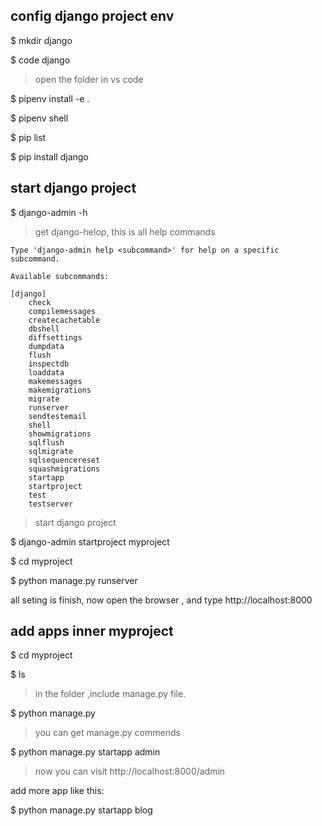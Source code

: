 
## config  django project env


$ mkdir django

$ code django

> open the folder in vs code

$ pipenv install -e .

$ pipenv shell

$ pip list

$ pip install django
  
## start django project



$ django-admin -h
> get django-helop, this is all help commands

```
Type 'django-admin help <subcommand>' for help on a specific subcommand.

Available subcommands:

[django]
    check
    compilemessages
    createcachetable
    dbshell
    diffsettings
    dumpdata
    flush
    inspectdb
    loaddata
    makemessages
    makemigrations
    migrate
    runserver
    sendtestemail
    shell
    showmigrations
    sqlflush
    sqlmigrate
    sqlsequencereset
    squashmigrations
    startapp
    startproject
    test
    testserver
```

> start django project

$ django-admin startproject myproject

$ cd myproject

$ python manage.py runserver

all seting is finish, now open the browser , and type http://localhost:8000


## add apps inner myproject 

$ cd myproject

$ ls

> in the folder ,include manage.py file. 

$ python manage.py

> you can get manage.py commends


 $ python manage.py startapp admin

> now you can visit http://localhost:8000/admin

add more app like this:

$ python manage.py startapp blog
